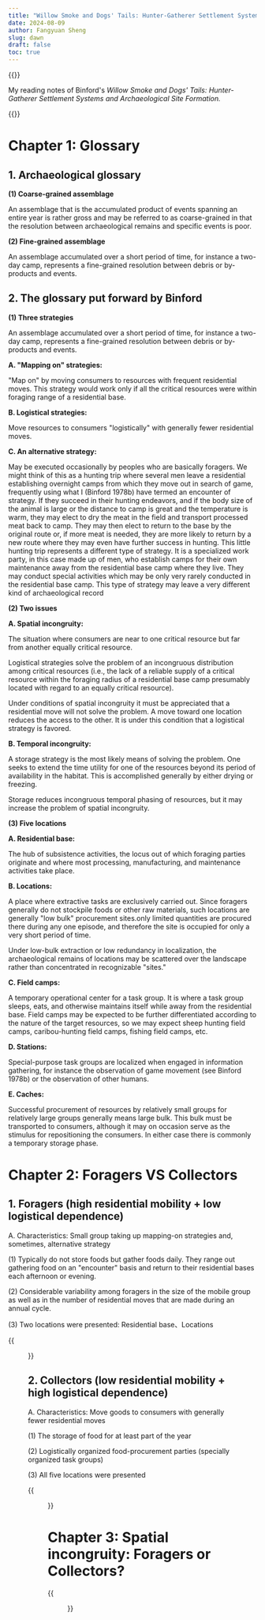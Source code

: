 ```yaml
---
title: "Willow Smoke and Dogs' Tails: Hunter-Gatherer Settlement Systems and Archaeological Site Formation” (Binford 1980)"
date: 2024-08-09
author: Fangyuan Sheng
slug: dawn
draft: false
toc: true
---
```

{{<block class="note">}}

My reading notes of Binford's *Willow Smoke and Dogs' Tails: Hunter-Gatherer Settlement Systems and Archaeological Site Formation.*  

{{<end>}}

# Chapter 1: Glossary

## 1. Archaeological glossary

 **(1) Coarse-grained assemblage**

An assemblage that is the accumulated product of events spanning an entire year is rather gross and may be referred to as coarse-grained in that the resolution between archaeological remains and specific events is poor. 


 **(2) Fine-grained assemblage**

An assemblage accumulated over a short period of time, for instance a two-day camp, represents a fine-grained resolution between debris or by-products and events.


## 2. The glossary put forward by Binford


 **(1) Three strategies**

An assemblage accumulated over a short period of time, for instance a two-day camp, represents a fine-grained resolution between debris or by-products and events.

**A. "Mapping on" strategies:** 

"Map on" by moving consumers to resources with frequent residential moves. This strategy would work only if all the critical resources were within foraging range of a residential base.

**B. Logistical strategies:** 

Move resources to consumers "logistically" with generally fewer residential moves. 

**C. An alternative strategy:**

May be executed occasionally by peoples who are basically foragers. We might think of this as a hunting trip where several men leave a residential establishing overnight camps from which they move out in search of game, frequently using what I (Binford 1978b) have termed an encounter of strategy. If they succeed in their hunting endeavors, and if the body size of the animal is large or the distance to camp is great and the temperature is warm, they may elect to dry the meat in the field and transport processed meat back to camp. They may then elect to return to the base by the original route or, if more meat is needed, they are more likely to return by a new route where they may even have further success in hunting. This little hunting trip represents a different type of strategy. It is a specialized work party, in this case made up of men, who establish camps for their own maintenance away from the residential base camp where they live. They may conduct special activities which may be only very rarely conducted in the residential base camp. This type of strategy may leave a very different kind of archaeological record 


 **(2) Two issues**

**A. Spatial incongruity:**

The situation where consumers are near to one critical resource but far from another equally critical resource.

Logistical strategies solve the problem of an incongruous distribution among critical resources (i.e., the lack of a reliable supply of a critical resource within the foraging radius of a residential base camp presumably located with regard to an equally critical resource).

Under conditions of spatial incongruity it must be appreciated that a residential move will not solve the problem. A move toward one location reduces the access to the other. It is under this condition that a logistical strategy is favored.

**B. Temporal incongruity:**

A storage strategy is the most likely means of solving the problem. One seeks to extend the time utility for one of the resources beyond its period of availability in the habitat. This is accomplished generally by either drying or freezing. 

Storage reduces incongruous temporal phasing of resources, but it may increase the problem of spatial incongruity.


 **(3) Five locations**

**A. Residential base:**

The hub of subsistence activities, the locus out of which foraging parties originate and where most processing, manufacturing, and maintenance activities take place.


**B. Locations:**

A place where extractive tasks are exclusively carried out. Since foragers generally do not stockpile foods or other raw materials, such locations are generally "low bulk" procurement sites.only limited quantities are procured there during any one episode, and therefore the site is occupied for only a very short period of time.

Under low-bulk extraction or low redundancy in localization, the archaeological remains of locations may be scattered over the landscape rather than concentrated in recognizable "sites."

**C. Field camps:**

A temporary operational center for a task group. It is where a task group sleeps, eats, and otherwise maintains itself while away from the residential base. Field camps may be expected to be further differentiated according to the nature of the target resources, so we may expect sheep hunting field camps, caribou-hunting field camps, fishing field camps, etc.


**D. Stations:**

Special-purpose task groups are localized when engaged in information gathering, for instance the observation of game movement (see Binford 1978b) or the observation of other humans. 


**E. Caches:**

Successful procurement of resources by relatively small groups for relatively large groups generally means large bulk. This bulk must be transported to consumers, although it may on occasion serve as the stimulus for repositioning the consumers. In either case there is commonly a temporary storage phase.



# Chapter 2: Foragers VS Collectors


## 1. Foragers (high residential mobility + low logistical dependence) 

A. Characteristics: Small group taking up mapping-on strategies and, sometimes, alternative strategy 


(1) Typically do not store foods but gather foods daily. They range out gathering food on an "encounter" basis and return to their residential bases each afternoon or evening.

(2) Considerable variability among foragers in the size of the mobile group as well as in the number of residential moves that are made during an annual cycle.

(3) Two locations were presented: Residential base、Locations


  {{<figure src="https://hellenshengfy.github.io/bin1.png">}}


## 2. Collectors (low residential mobility + high logistical dependence) 


A. Characteristics: Move goods to consumers with generally fewer residential moves

(1) The storage of food for at least part of the year 

(2) Logistically organized food-procurement parties (specially organized task groups) 

(3) All five locations were presented

  {{<figure src="https://hellenshengfy.github.io/bin2.png">}}



# Chapter 3: Spatial incongruity: Foragers or Collectors? 
  


  {{<figure src="https://hellenshengfy.github.io/bin3.png">}}



 
   
